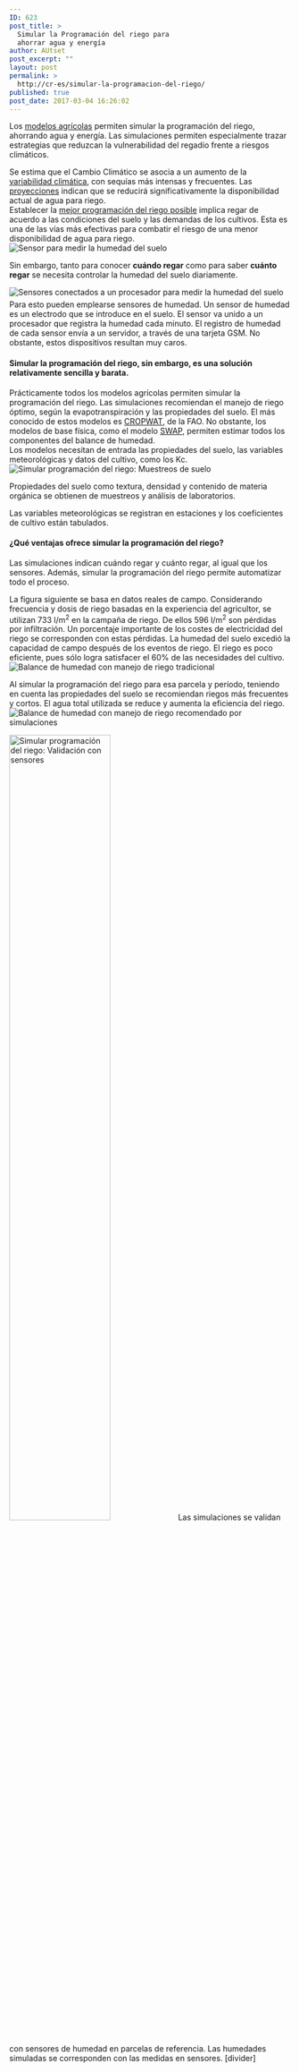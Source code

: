 ```yaml
---
ID: 623
post_title: >
  Simular la Programación del riego para
  ahorrar agua y energía
author: AUtset
post_excerpt: ""
layout: post
permalink: >
  http://cr-es/simular-la-programacion-del-riego/
published: true
post_date: 2017-03-04 16:26:02
---
```

Los <a href="https://es.climarisk.com/modelos-agricolas-impacto-climatico/">modelos agrícolas</a> permiten simular la programación del riego, ahorrando agua y energía. Las simulaciones permiten especialmente trazar estrategias que reduzcan la vulnerabilidad del regadío frente a riesgos climáticos.

<!--more-->
<div class="framed-box">Se estima que el Cambio Climático se asocia a un aumento de la <a href="https://es.climarisk.com/variabilidad-climatica/">variabilidad climática</a>, con sequías más intensas y frecuentes. Las <a href="https://es.climarisk.com/proyecciones-del-cambio-climatico/">proyecciones</a> indican que se reducirá significativamente la disponibilidad actual de agua para riego.</div>
Establecer la <a href="https://es.climarisk.com/mejor-programacion-del-riego/">mejor programación del riego posible</a> implica regar de acuerdo a las condiciones del suelo y las demandas de los cultivos. Esta es una de las vías más efectivas para combatir el riesgo de una menor disponibilidad de agua para riego.
<div class="row">
<div class="col-md-4">
<img class="img-responsive img-rounded" title="Sensor-electrodo para medir la humedad del suelo" src="https://climarisk.com/images/moisture-sensor.png" alt="Sensor para medir la humedad del suelo"></div>
<div class="col-md-4">

Sin embargo, tanto para conocer <strong>cuándo regar</strong> como para saber <strong>cuánto regar</strong> se necesita controlar la humedad del suelo diariamente.

</div>
<div class="col-md-4">
<img class="img-responsive img-rounded" title="Sensores conectados a un procesador para medir la humedad del suelo" src="https://climarisk.com/images/moisture-sensors-datalogger.jpg" alt="Sensores conectados a un procesador para medir la humedad del suelo"></div>
</div>
<p style="margin-top:1%">Para esto pueden emplearse sensores de humedad. Un sensor de humedad es un electrodo que se introduce en el suelo. El sensor va unido a un procesador que registra la humedad cada minuto. El registro de humedad de cada sensor envía a un servidor, a través de una tarjeta GSM. No obstante, estos dispositivos resultan muy caros.</p>

<h4>Simular la programación del riego, sin embargo, es una solución relativamente sencilla y barata.</h4>
Prácticamente todos los modelos agrícolas permiten simular la programación del riego. Las simulaciones recomiendan el manejo de riego óptimo, según la evapotranspiración y las propiedades del suelo. El más conocido de estos modelos es <a href="https://www.fao.org/nr/water/infores_databases_cropwat.html" target="_blank" rel="noopener noreferrer">CROPWAT</a>, de la FAO. No obstante, los modelos de base física, como el modelo <a href="https://www.swap.alterra.nl/" target="_blank" rel="noopener noreferrer">SWAP</a>, permiten estimar todos los componentes del balance de humedad.
<div class="framed-box">Los modelos necesitan de entrada las propiedades del suelo, las variables meteorológicas y datos del cultivo, como los Kc.</div>
<div class="row">
<div class="col-md-8">
<img class="img-responsive img-rounded" title="Simular programación del riego: Muestreos de suelo" src="https://climarisk.com/images/soil-sampling.png" alt="Simular programación del riego: Muestreos de suelo"></div>
<div class="col-md-4">

Propiedades del suelo como textura, densidad y contenido de materia orgánica se obtienen de muestreos y análisis de laboratorios.

</div>
</div>
<p style="margin-top:1%">Las variables meteorológicas se registran en estaciones y los coeficientes de cultivo están tabulados.</p>
<a name="ejemplo"></a>
<h4>¿Qué ventajas ofrece simular la programación del riego?</h4>
Las simulaciones indican cuándo regar y cuánto regar, al igual que los sensores. Además, simular la programación del riego permite automatizar todo el proceso.

La figura siguiente se basa en datos reales de campo. Considerando frecuencia y dosis de riego basadas en la experiencia del agricultor, se utilizan 733 l/m<sup>2</sup> en la campaña de riego. De ellos 596 l/m<sup>2</sup> son pérdidas por infiltración. Un porcentaje importante de los costes de electricidad del riego se corresponden con estas pérdidas. La humedad del suelo excedió la capacidad de campo después de los eventos de riego. El riego es poco eficiente, pues sólo logra satisfacer el 60% de las necesidades del cultivo.
<img title="Balance de humedad con manejo de riego tradicional" src="https://climarisk.com/images/water balance business as usual.png" alt="Balance de humedad con manejo de riego tradicional">

Al simular la programación del riego para esa parcela y período, teniendo en cuenta las propiedades del suelo se recomiendan riegos más frecuentes y cortos. El agua total utilizada se reduce y aumenta la eficiencia del riego.
<img title="Balance de humedad con manejo de riego recomendado por simulaciones" src="https://climarisk.com/images/water balance from simulations.png" alt="Balance de humedad con manejo de riego recomendado por simulaciones">

<img class="alignright" title="Simular programación del riego: Validación con sensores" src="https://climarisk.com/images/validating-simulations-sensors.png" alt="Simular programación del riego: Validación con sensores" width="60%">Las simulaciones se validan con sensores de humedad en parcelas de referencia. Las humedades simuladas se corresponden con las medidas en sensores.
[divider]